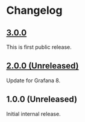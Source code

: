 # Changelog

## [3.0.0](https://github.com/SolarNetwork/solarnetwork-grafana-datasource/tree/3.0.0)

This is first public release.

## [2.0.0 (Unreleased)](https://github.com/SolarNetwork/solarnetwork-grafana-datasource/tree/2.0.0)

Update for Grafana 8.

## 1.0.0 (Unreleased)

Initial internal release.

